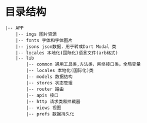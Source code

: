 # 目录结构

    |-- APP
        |-- imgs 图片资源
        |-- fonts 字体和字体图片
        |-- jsons json数据，用于转成Dart Modal 类
        |-- locales 本地化(国际化)语言文件(arb格式)
        |-- lib
            |-- common 通用工具类,方法类，网络接口类，全局变量
            |-- locales 本地化(国际化)类
            |-- models 数据结构
            |-- stores 状态管理
            |-- router 路由
            |-- apis 接口
            |-- http 请求类和拦截器
            |-- views 视图
            |-- prefs 数据持久化
